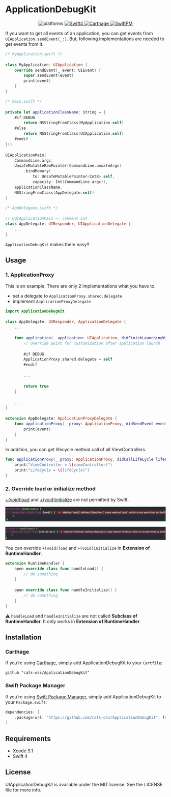 # ApplicationDebugKit

<p align="center">
  <img src="https://img.shields.io/badge/platforms-iOS%20%7C%20tvOS%20%7C%20macOS-blue.svg?style=flat" alt="platforms" />
  <a href="https://developer.apple.com/swift">
    <img src="http://img.shields.io/badge/language-Swift4-orange.svg?style=flat" alt="Swift4" />
  </a>
  <a href="https://github.com/Carthage/Carthage">
    <img src="https://img.shields.io/badge/Carthage-compatible-4BC51D.svg?style=flat" alt="Carthage" />
  </a>
  <a href="https://github.com/apple/swift-package-manager">
    <img src="https://img.shields.io/badge/SwiftPM-compatible-4BC51D.svg?style=flat" alt="SwiftPM" />
  </a>
</p>

If you want to get all events of an application, you can get events from `UIApplication.sendEvent(_:)`. But, following implementations are needed to get events from it.

```swift
/* MyApplication.swift */

class MyApplication: UIApplication {
    override sendEvent(_ event: UIEvent) {
        super.sendEvent(event)
        print(event)
    }
}
```

```swift
/* main.swift */

private let applicationClassName: String = {
    #if DEBUG
        return NSStringFromClass(MyApplication.self)
    #else
        return NSStringFromClass(UIApplication.self)
    #endif
}()

UIApplicationMain(
    CommandLine.argc,
    UnsafeMutableRawPointer(CommandLine.unsafeArgv)
        .bindMemory(
            to: UnsafeMutablePointer<Int8>.self,
            capacity: Int(CommandLine.argc)),
    applicationClassName,
    NSStringFromClass(AppDelegate.self)
)
```

```swift
/* AppDelegate.swift */

// @UIApplicationMain <- comment out
class AppDelegate: UIResponder, UIApplicationDelegate {
    ...
}
```

`ApplicationDebugKit` makes them easy!!

## Usage

### 1. ApplicationProxy

This is an example. There are only 2 implementations what you have to.

- set a delegate to `ApplicationProxy.shared.delegate`
- implement `ApplicationProxyDelegate`

```swift
import ApplicationDebugKit

class AppDelegate: UIResponder, ApplicationDelegate {
    ...

    func application(_ application: UIApplication, didFinishLaunchingWithOptions launchOptions: [UIApplicationLaunchOptionsKey: Any]?) -> Bool {
        // Override point for customization after application launch.

        #if DEBUG
        ApplicationProxy.shared.delegate = self
        #endif

        ...

        return true
    }

    ...
}

extension AppDelegate: ApplicationProxyDelegate {
    func applicationProxy(_ proxy: ApplicationProxy, didSendEvent event: UIEvent) {
        print(event)
    }
}
```

In addition, you can get lifecycle method call of all ViewControllers.

```swift
func applicationProxy(_ proxy: ApplicationProxy, didCallLifeCycle lifeCycle: ViewControllerLifeCycle, ofViewController viewController: UIViewController) {
    print("ViewController = \(viewController)")
    print("LifeCycle = \(lifeCycle)")
}
```

### 2. Override load or initialize method

[+(void)load](https://developer.apple.com/documentation/objectivec/nsobject/1418815-load) and [+(void)initialize](https://developer.apple.com/documentation/objectivec/nsobject/1418639-initialize) are not permitted by Swift.

![](./Images/load.png)

![](./Images/initialize.png)

You can override `+(void)load` and `+(void)initialize` in **Extension of RuntimeHandler**.

```swift
extension RuntimeHandler {
    open override class func handleLoad() {
        // do something
    }

    open override class func handleInitialize() {
        // do something
    }
}
```

⚠️ `handleLoad` and `handleInitialize` are not called **Subclass of RuntimeHandler**. It only works in **Extension of RuntimeHandler**.

## Installation

### Carthage

If you’re using [Carthage](https://github.com/Carthage/Carthage), simply add ApplicationDebugKit to your `Cartfile`:

```
github "cats-oss/ApplicationDebugKit"
```

### Swift Package Manager

If you’re using [Swift Package Manager](https://github.com/apple/swift-package-manager), simply add ApplicationDebugKit to your `Package.swift`:

```swift
dependencies: [
    .package(url: "https://github.com/cats-oss/ApplicationDebugKit", from: "0.1.0")
]
```

## Requirements

- Xcode 9.1
- Swift 4

## License

UIApplicationDebugKit is available under the MIT license. See the LICENSE file for more info.
